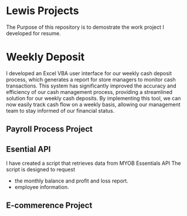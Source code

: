 # Lewis Projects
The Purpose of this repository is to demostrate the work project I developed for resume. 

# Weekly Deposit
I developed an Excel VBA user interface for our weekly cash deposit process, which generates a report for store managers to monitor cash transactions. This system has significantly improved the accuracy and efficiency of our cash management process, providing a streamlined solution for our weekly cash deposits. By implementing this tool, we can now easily track cash flow on a weekly basis, allowing our management team to stay informed of our financial status. 

## Payroll Process Project 

## Esential API
I have created a script that retrieves data from MYOB Essentials API
The script is designed to request  
- the monthly balance and profit and loss report.
- employee information.


## E-commerence Project

## 
